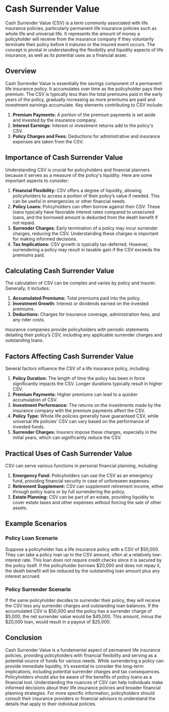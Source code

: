 # Cash Surrender Value

Cash Surrender Value (CSV) is a term commonly associated with life insurance policies, particularly permanent life insurance policies such as whole life and universal life. It represents the amount of money a policyholder will receive from the insurance company if they voluntarily terminate their policy before it matures or the insured event occurs. The concept is pivotal in understanding the flexibility and liquidity aspects of life insurance, as well as its potential uses as a financial asset.

## Overview

Cash Surrender Value is essentially the savings component of a permanent life insurance policy. It accumulates over time as the policyholder pays their premium. The CSV is typically less than the total premiums paid in the early years of the policy, gradually increasing as more premiums are paid and investment earnings accumulate. Key elements contributing to CSV include:

1. **Premium Payments:** A portion of the premium payments is set aside and invested by the insurance company.
2. **Interest Earnings:** Interest or investment returns add to the policy's CSV.
3. **Policy Charges and Fees:** Deductions for administrative and insurance expenses are taken from the CSV.

## Importance of Cash Surrender Value

Understanding CSV is crucial for policyholders and financial planners because it serves as a measure of the policy's liquidity. Here are some important aspects to consider:

1. **Financial Flexibility:** CSV offers a degree of liquidity, allowing policyholders to access a portion of their policy’s value if needed. This can be useful in emergencies or other financial needs.
2. **Policy Loans:** Policyholders can often borrow against their CSV. These loans typically have favorable interest rates compared to unsecured loans, and the borrowed amount is deducted from the death benefit if not repaid.
3. **Surrender Charges:** Early termination of a policy may incur surrender charges, reducing the CSV. Understanding these charges is important for making informed decisions.
4. **Tax Implications:** CSV growth is typically tax-deferred. However, surrendering a policy may result in taxable gain if the CSV exceeds the premiums paid.

## Calculating Cash Surrender Value

The calculation of CSV can be complex and varies by policy and insurer. Generally, it includes:

1. **Accumulated Premiums:** Total premiums paid into the policy.
2. **Investment Growth:** Interest or dividends earned on the invested premiums.
3. **Deductions:** Charges for insurance coverage, administration fees, and any rider costs.

Insurance companies provide policyholders with periodic statements detailing their policy’s CSV, including any applicable surrender charges and outstanding loans.

## Factors Affecting Cash Surrender Value

Several factors influence the CSV of a life insurance policy, including:

1. **Policy Duration:** The length of time the policy has been in force significantly impacts the CSV. Longer durations typically result in higher CSV.
2. **Premium Payments:** Higher premiums can lead to a quicker accumulation of CSV.
3. **Investment Performance:** The returns on the investments made by the insurance company with the premium payments affect the CSV.
4. **Policy Type:** Whole life policies generally have guaranteed CSV, while universal life policies’ CSV can vary based on the performance of invested funds.
5. **Surrender Charges:** Insurers impose these charges, especially in the initial years, which can significantly reduce the CSV.

## Practical Uses of Cash Surrender Value

CSV can serve various functions in personal financial planning, including:

1. **Emergency Fund:** Policyholders can use the CSV as an emergency fund, providing financial security in case of unforeseen expenses.
2. **Retirement Supplement:** CSV can supplement retirement income, either through policy loans or by full surrendering the policy.
3. **Estate Planning:** CSV can be part of an estate, providing liquidity to cover estate taxes and other expenses without forcing the sale of other assets.

## Example Scenarios

### Policy Loan Scenario

Suppose a policyholder has a life insurance policy with a CSV of $50,000. They can take a policy loan up to the CSV amount, often at a relatively low-interest rate. This loan does not require credit checks since it is secured by the policy itself. If the policyholder borrows $20,000 and does not repay it, the death benefit will be reduced by the outstanding loan amount plus any interest accrued. 

### Policy Surrender Scenario

If the same policyholder decides to surrender their policy, they will receive the CSV less any surrender charges and outstanding loan balances. If the accumulated CSV is $50,000 and the policy has a surrender charge of $5,000, the net surrender value would be $45,000. This amount, minus the $20,000 loan, would result in a payout of $25,000.

## Conclusion

Cash Surrender Value is a fundamental aspect of permanent life insurance policies, providing policyholders with financial flexibility and serving as a potential source of funds for various needs. While surrendering a policy can provide immediate liquidity, it’s essential to consider the long-term implications, including potential surrender charges and tax consequences. Policyholders should also be aware of the benefits of policy loans as a financial tool. Understanding the nuances of CSV can help individuals make informed decisions about their life insurance policies and broader financial planning strategies. For more specific information, policyholders should consult their insurance providers or financial advisors to understand the details that apply to their individual policies.